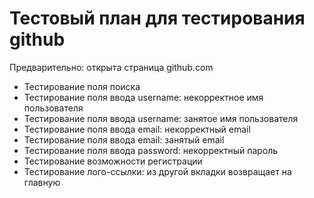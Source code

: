 # Тестовый план для тестирования github
Предварительно: открыта страница github.com
* Тестирование поля поиска
* Тестирование поля ввода username: некорректное имя пользователя
* Тестирование поля ввода username: занятое имя пользователя
* Тестирование поля ввода email: некорректный email 
* Тестирование поля ввода email: занятый email
* Тестирование поля ввода password: некорректный пароль
* Тестирование возможности регистрации
* Тестирование лого-ссылки: из другой вкладки возвращает на главную
